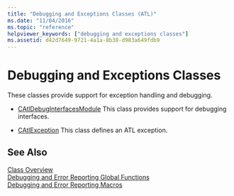 ```yaml
---
title: "Debugging and Exceptions Classes (ATL)"
ms.date: "11/04/2016"
ms.topic: "reference"
helpviewer_keywords: ["debugging and exceptions classes"]
ms.assetid: d42d7649-9721-4a1a-8b38-d983a649fdb9
---
```

# Debugging and Exceptions Classes

These classes provide support for exception handling and debugging.

- [CAtlDebugInterfacesModule](../atl/reference/catldebuginterfacesmodule-class.md) This class provides support for debugging interfaces.

- [CAtlException](../atl/reference/catlexception-class.md) This class defines an ATL exception.

## See Also

[Class Overview](../atl/atl-class-overview.md)<br/>
[Debugging and Error Reporting Global Functions](../atl/reference/debugging-and-error-reporting-global-functions.md)<br/>
[Debugging and Error Reporting Macros](../atl/reference/debugging-and-error-reporting-macros.md)

